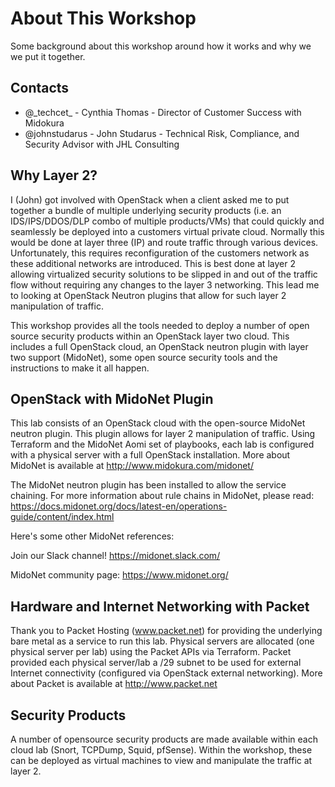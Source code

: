 # About This Workshop

Some background about this workshop around how it works and why we we put it together.

## Contacts

 * @\_techcet\_ - Cynthia Thomas - Director of Customer Success with Midokura
 * @johnstudarus - John Studarus - Technical Risk, Compliance, and Security Advisor with JHL Consulting

## Why Layer 2?

I (John) got involved with OpenStack when a client asked me to put together a bundle of multiple underlying security products (i.e. an IDS/IPS/DDOS/DLP combo of multiple products/VMs) that could quickly and seamlessly be deployed into a customers virtual private cloud. Normally this would be done at layer three (IP) and route traffic through various devices. Unfortunately, this requires reconfiguration of the customers network as these additional networks are introduced. This is best done at layer 2 allowing virtualized security solutions to be slipped in and out of the traffic flow without requiring any changes to the layer 3 networking. This lead me to looking at OpenStack Neutron plugins that allow for such layer 2 manipulation of traffic.

This workshop provides all the tools needed to deploy a number of open source security products within an OpenStack layer two cloud. This includes a full OpenStack cloud, an OpenStack neutron plugin with layer two support (MidoNet), some open source security tools and the instructions to make it all happen.

## OpenStack with MidoNet Plugin

This lab consists of an OpenStack cloud with the open-source MidoNet neutron plugin. This plugin allows for layer 2 manipulation of traffic. Using Terraform and the MidoNet Aomi set of playbooks, each lab is configured with a physical server with a full OpenStack installation. More about MidoNet is available at http://www.midokura.com/midonet/

The MidoNet neutron plugin has been installed to allow the service chaining. For more information about rule chains in MidoNet, please read: https://docs.midonet.org/docs/latest-en/operations-guide/content/index.html

Here's some other MidoNet references:

Join our Slack channel! https://midonet.slack.com/

MidoNet community page: https://www.midonet.org/

## Hardware and Internet Networking with Packet

Thank you to Packet Hosting (www.packet.net) for providing the underlying bare metal as a service to run this lab. Physical servers are allocated (one physical server per lab) using the Packet APIs via Terraform. Packet provided each physical server/lab a /29 subnet to be used for external Internet connectivity (configured via OpenStack external networking). More about Packet is available at http://www.packet.net

## Security Products

A number of opensource security products are made available within each cloud lab (Snort, TCPDump, Squid, pfSense). Within the workshop, these can be deployed as virtual machines to view and manipulate the traffic at layer 2.



